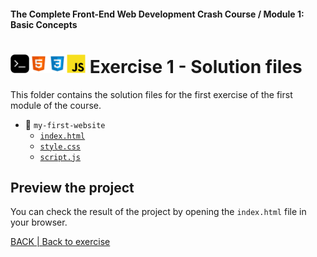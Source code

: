 #### The Complete Front-End Web Development Crash Course / Module 1: Basic Concepts
# <img src="../../imgs/terminal-icon.jpeg" width="30"/><img src="../../imgs/html5-icon.jpeg" width="30"/><img src="../../imgs/css3-icon.jpeg" width="30"/><img src="../../imgs/javascript-logo.png" width="30"/> Exercise 1 - Solution files

This folder contains the solution files for the first exercise of the first module of the course.

- 📂 `my-first-website`
  - [`index.html`](index.html)
  - [`style.css`](style.css)
  - [`script.js`](script.js)

## Preview the project
 You can check the result of the project by opening the `index.html` file in your browser.


[BACK | Back to exercise](../../module1/exercise.md)